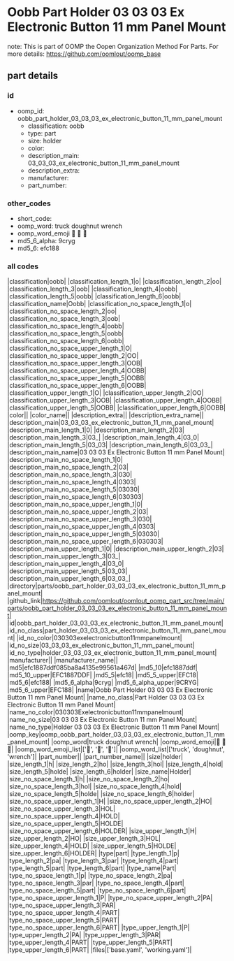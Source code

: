 # Oobb Part Holder 03 03 03 Ex Electronic Button 11 mm Panel Mount  

note: This is part of OOMP the Oopen Organization Method For Parts. For more details: https://github.com/oomlout/oomp_base

##  part details





### id
* oomp_id: oobb_part_holder_03_03_03_ex_electronic_button_11_mm_panel_mount
  * classification: oobb
  * type: part
  * size: holder
  * color: 
  * description_main: 03_03_03_ex_electronic_button_11_mm_panel_mount
  * description_extra: 
  * manufacturer: 
  * part_number: 

### other_codes
* short_code: 
* oomp_word: truck doughnut wrench
* oomp_word_emoji :truck: :doughnut: :wrench:
* md5_6_alpha: 9cryg
* md5_6: efc188

### all codes 
|classification|oobb|
|classification_length_1|o|
|classification_length_2|oo|
|classification_length_3|oob|
|classification_length_4|oobb|
|classification_length_5|oobb|
|classification_length_6|oobb|
|classification_name|Oobb|
|classification_no_space_length_1|o|
|classification_no_space_length_2|oo|
|classification_no_space_length_3|oob|
|classification_no_space_length_4|oobb|
|classification_no_space_length_5|oobb|
|classification_no_space_length_6|oobb|
|classification_no_space_upper_length_1|O|
|classification_no_space_upper_length_2|OO|
|classification_no_space_upper_length_3|OOB|
|classification_no_space_upper_length_4|OOBB|
|classification_no_space_upper_length_5|OOBB|
|classification_no_space_upper_length_6|OOBB|
|classification_upper_length_1|O|
|classification_upper_length_2|OO|
|classification_upper_length_3|OOB|
|classification_upper_length_4|OOBB|
|classification_upper_length_5|OOBB|
|classification_upper_length_6|OOBB|
|color||
|color_name||
|description_extra||
|description_extra_name||
|description_main|03_03_03_ex_electronic_button_11_mm_panel_mount|
|description_main_length_1|0|
|description_main_length_2|03|
|description_main_length_3|03_|
|description_main_length_4|03_0|
|description_main_length_5|03_03|
|description_main_length_6|03_03_|
|description_main_name|03 03 03 Ex Electronic Button 11 mm Panel Mount|
|description_main_no_space_length_1|0|
|description_main_no_space_length_2|03|
|description_main_no_space_length_3|030|
|description_main_no_space_length_4|0303|
|description_main_no_space_length_5|03030|
|description_main_no_space_length_6|030303|
|description_main_no_space_upper_length_1|0|
|description_main_no_space_upper_length_2|03|
|description_main_no_space_upper_length_3|030|
|description_main_no_space_upper_length_4|0303|
|description_main_no_space_upper_length_5|03030|
|description_main_no_space_upper_length_6|030303|
|description_main_upper_length_1|0|
|description_main_upper_length_2|03|
|description_main_upper_length_3|03_|
|description_main_upper_length_4|03_0|
|description_main_upper_length_5|03_03|
|description_main_upper_length_6|03_03_|
|directory|parts/oobb_part_holder_03_03_03_ex_electronic_button_11_mm_panel_mount|
|github_link|https://github.com/oomlout/oomlout_oomp_part_src/tree/main/parts/oobb_part_holder_03_03_03_ex_electronic_button_11_mm_panel_mount|
|id|oobb_part_holder_03_03_03_ex_electronic_button_11_mm_panel_mount|
|id_no_class|part_holder_03_03_03_ex_electronic_button_11_mm_panel_mount|
|id_no_color|030303exelectronicbutton11mmpanelmount|
|id_no_size|03_03_03_ex_electronic_button_11_mm_panel_mount|
|id_no_type|holder_03_03_03_ex_electronic_button_11_mm_panel_mount|
|manufacturer||
|manufacturer_name||
|md5|efc1887ddf085ba8a4135e99561a467d|
|md5_10|efc1887ddf|
|md5_10_upper|EFC1887DDF|
|md5_5|efc18|
|md5_5_upper|EFC18|
|md5_6|efc188|
|md5_6_alpha|9cryg|
|md5_6_alpha_upper|9CRYG|
|md5_6_upper|EFC188|
|name|Oobb Part Holder 03 03 03 Ex Electronic Button 11 mm Panel Mount|
|name_no_class|Part Holder 03 03 03 Ex Electronic Button 11 mm Panel Mount|
|name_no_color|030303Exelectronicbutton11mmpanelmount|
|name_no_size|03 03 03 Ex Electronic Button 11 mm Panel Mount|
|name_no_type|Holder 03 03 03 Ex Electronic Button 11 mm Panel Mount|
|oomp_key|oomp_oobb_part_holder_03_03_03_ex_electronic_button_11_mm_panel_mount|
|oomp_word|truck doughnut wrench|
|oomp_word_emoji|:truck: :doughnut: :wrench:|
|oomp_word_emoji_list|[':truck:', ':doughnut:', ':wrench:']|
|oomp_word_list|['truck', 'doughnut', 'wrench']|
|part_number||
|part_number_name||
|size|holder|
|size_length_1|h|
|size_length_2|ho|
|size_length_3|hol|
|size_length_4|hold|
|size_length_5|holde|
|size_length_6|holder|
|size_name|Holder|
|size_no_space_length_1|h|
|size_no_space_length_2|ho|
|size_no_space_length_3|hol|
|size_no_space_length_4|hold|
|size_no_space_length_5|holde|
|size_no_space_length_6|holder|
|size_no_space_upper_length_1|H|
|size_no_space_upper_length_2|HO|
|size_no_space_upper_length_3|HOL|
|size_no_space_upper_length_4|HOLD|
|size_no_space_upper_length_5|HOLDE|
|size_no_space_upper_length_6|HOLDER|
|size_upper_length_1|H|
|size_upper_length_2|HO|
|size_upper_length_3|HOL|
|size_upper_length_4|HOLD|
|size_upper_length_5|HOLDE|
|size_upper_length_6|HOLDER|
|type|part|
|type_length_1|p|
|type_length_2|pa|
|type_length_3|par|
|type_length_4|part|
|type_length_5|part|
|type_length_6|part|
|type_name|Part|
|type_no_space_length_1|p|
|type_no_space_length_2|pa|
|type_no_space_length_3|par|
|type_no_space_length_4|part|
|type_no_space_length_5|part|
|type_no_space_length_6|part|
|type_no_space_upper_length_1|P|
|type_no_space_upper_length_2|PA|
|type_no_space_upper_length_3|PAR|
|type_no_space_upper_length_4|PART|
|type_no_space_upper_length_5|PART|
|type_no_space_upper_length_6|PART|
|type_upper_length_1|P|
|type_upper_length_2|PA|
|type_upper_length_3|PAR|
|type_upper_length_4|PART|
|type_upper_length_5|PART|
|type_upper_length_6|PART|
|files|['base.yaml', 'working.yaml']|
